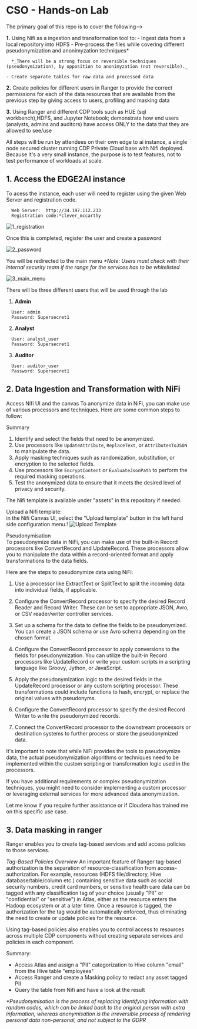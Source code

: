# CSO - Hands-on Lab

The primary goal of this repo is to cover the following-->

**1.** Using Nifi as a ingestion and transformation tool to:
    - Ingest data from a local repository into HDFS
    - Pre-process the files while covering different pseudonymization and anonimyzation techniques* 
    
      *_There will be a strong focus on reversible techniques (pseudonymization), by opposition to anonimyzation (not reversible)._

    - Create separate tables for raw data and processed data

**2.** Create policies for different users in Ranger to provide the correct permissions for each of the data resources that are available from the previous step by giving access to users, profiling and masking data

**3.** Using Ranger and different CDP tools such as HUE (sql workbench),HDFS, and Jupyter Notebook; demonstrate how end users (analysts, admins and auditors) have access ONLY to the data that they are allowed to see/use
    

All steps will be run by attendees on their own edge to ai instance, a single node secured cluster running CDP
Private Cloud base with Nifi deployed. Because it's a very small instance, the purpose is to test features,
not to test performance of workloads at scale.

## 1. Access the EDGE2AI instance
To acess the instance, each user will need to register using the given Web Server and registration code. 
```
  Web Server:  http://34.197.112.233 
  Registration code:*clever_mccarthy
```

![1_registration](images/1_registration.png)

Once this is completed, register the user and create a password

![2_password](images/2_password.png)

You will be redirected to the main menu
_*Note: Users must check with their internal security team if the range for the services has to be whitelisted_

![3_main_menu](images/3_main_menu.png)

There will be three different users that will be used through the lab

1. **Admin**

```
  User: admin
  Password: Supersecret1
```

2. **Analyst**

```
  User: analyst_user
  Password: Supersecret1
```

3. **Auditor**

```
  User: auditor_user
  Password: Supersecret1
```


## 2. Data Ingestion and Transformation with NiFi
Access Nifi UI and the canvas
To anonymize data in NiFi, you can make use of various processors and techniques. Here are some common steps to follow:



Summary
1. Identify and select the fields that need to be anonymized.
2. Use processors like `UpdateAttribute`, `ReplaceText`, or `AttributesToJSON` to manipulate the data.
3. Apply masking techniques such as randomization, substitution, or encryption to the selected fields.
4. Use processors like `EncryptContent` or `EvaluateJsonPath` to perform the required masking operations.
5. Test the anonymized data to ensure that it meets the desired level of privacy and security.

The Nifi template is available under "assets" in this repository if needed.  

Upload a Nifi template:  
in the Nifi Canvas UI, select the "Upload template" button in the left hand side configuration menu.!
![Upload Template](./images/NiFi_uploadTemplate.png)  

Pseudonymisation  
To pseudonymize data in NiFi, you can make use of the built-in Record processors like ConvertRecord and UpdateRecord. These processors allow you 
to manipulate the data within a record-oriented format and apply transformations to the data fields.

Here are the steps to pseudonymize data using NiFi:

1. Use a processor like ExtractText or SplitText to split the incoming data into individual fields, if applicable.

2. Configure the ConvertRecord processor to specify the desired Record Reader and Record Writer. These can be set to appropriate JSON, Avro, or CSV reader/writer controller services.

3. Set up a schema for the data to define the fields to be pseudonymized. You can create a JSON schema or use Avro schema depending on the chosen format.

4. Configure the ConvertRecord processor to apply conversions to the fields for pseudonymization. You can utilize the built-in Record processors like UpdateRecord or write your custom scripts in a scripting language like Groovy, Jython, or JavaScript.

5. Apply the pseudonymization logic to the desired fields in the UpdateRecord processor or any custom scripting processor. These transformations could include functions to hash, encrypt, or replace the original values with pseudonyms.

6. Configure the ConvertRecord processor to specify the desired Record Writer to write the pseudonymized records.

7. Connect the ConvertRecord processor to the downstream processors or destination systems to further process or store the pseudonymized data.

It's important to note that while NiFi provides the tools to pseudonymize data, 
the actual pseudonymization algorithms or techniques need to be implemented within the custom scripting or transformation logic used in the processors.

If you have additional requirements or complex pseudonymization techniques, 
you might need to consider implementing a custom processor or leveraging external services for more advanced data anonymization.

Let me know if you require further assistance or if Cloudera has trained me on this specific use case.


## 3. Data masking in ranger

Ranger enables you to create tag-based services and add access policies to those services.

*Tag-Based Policies Overview*
An important feature of Ranger tag-based authorization is the separation of resource-classification from access-authorization. 
For example, resources (HDFS file/directory, Hive database/table/column etc.) containing sensitive data such as social security numbers,
credit card numbers, or sensitive health care data can be tagged with any classification tag of your choice (usually "PII" or "confidential" or "sensitive") in Atlas, either as the resource enters the Hadoop ecosystem or at a later time. 
Once a resource is tagged, the authorization for the tag would be automatically enforced,
thus eliminating the need to create or update policies for the resource.

Using tag-based policies also enables you to control access to resources across multiple CDP components without creating separate services and policies in each component.


Summary:
- Access Atlas and assign a "PII" categorization to Hive column "email" from the Hive table "employees"
- Access Ranger and create a Masking policy to redact any asset tagged PII
- Query the table from Nifi and have a look at the result




_*Pseudonymisation is the process of replacing identifying information with random codes, 
which can be linked back to the original person with extra information, 
whereas anonymisation is the irreversible process of rendering personal data non-personal, 
and not subject to the GDPR_
